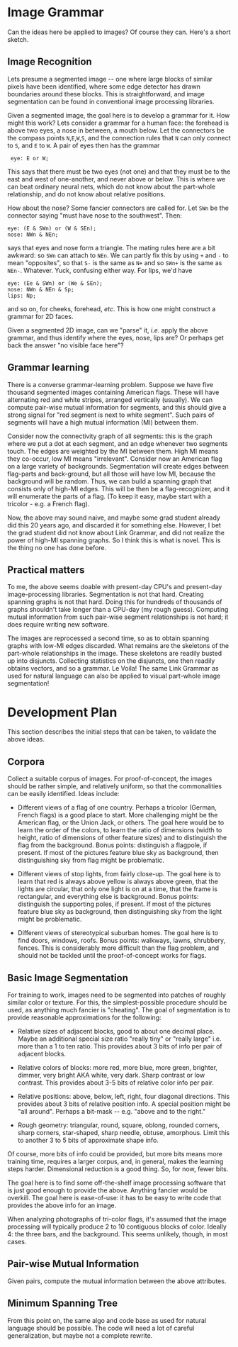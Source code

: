 
Image Grammar
=============
Can the ideas here be applied to images? Of course they can. Here's a
short sketch.

Image Recognition
-----------------
Lets presume a segmented image -- one where large blocks of similar
pixels have been identified, where some edge detector has drawn
boundaries around these blocks. This is straightforward, and image
segmentation can be found in conventional image processing libraries.

Given a segmented image, the goal here is to develop a grammar for it.
How might this work? Lets consider a grammar for a human face: the
forehead is above two eyes, a nose in between, a mouth below.  Let the
connectors be the compass points `N`,`E`,`W`,`S`, and the connection
rules that `N` can only connect to `S`, and `E` to `W`. A pair of eyes
then has the grammar
```
 eye: E or W;
```
This says that there must be two eyes (not one) and that they must be to
the east and west of one-another, and never above or below.  This is
where we can beat ordinary neural nets, which do not know about the
part-whole relationship, and do not know about relative positions.

How about the nose? Some fancier connectors are called for. Let `SWn`
be the connector saying "must have nose to the southwest".  Then:
```
eye: (E & SWn) or (W & SEn);
nose: NWn & NEn;
```
says that eyes and nose form a triangle. The mating rules here are a bit
awkward: so `SWn` can attach to `NEn`. We can partly fix this by using
`+` and `-` to mean "opposites", so that `S-` is the same as `N+` and so
`SWn+` is the same as `NEn-`. Whatever. Yuck, confusing either way.  For
lips, we'd have
```
eye: (Ee & SWn) or (We & SEn);
nose: NWn & NEn & Sp;
lips: Np;
```
and so on, for cheeks, forehead, *etc*. This is how one might construct
a grammar for 2D faces.

Given a segmented 2D image, can we "parse" it, *i.e.* apply the above
grammar, and thus identify where the eyes, nose, lips are? Or perhaps get
back the answer "no visible face here"?

Grammar learning
----------------
There is a converse grammar-learning problem. Suppose we have five
thousand segmented images containing American flags. These will have
alternating red and white stripes, arranged vertically (usually). We can
compute pair-wise mutual information for segments, and this should give
a strong signal for "red segment is next to white segment". Such pairs
of segments will have a high mutual information (MI) between them.

Consider now the connectivity graph of all segments: this is the graph
where we put a dot at each segment, and an edge whenever two segments
touch.  The edges are weighted by the MI between them. High MI means
they co-occur, low MI means "irrelevant". Consider now an American
flag on a large variety of backgrounds. Segmentation will create edges
between flag-parts and back-ground, but all those will have low MI,
because the background will be random. Thus, we can build a spanning
graph that consists only of high-MI edges. This will be then be a
flag-recognizer, and it will enumerate the parts of a flag. (To keep
it easy, maybe start with a tricolor - e.g. a French flag).

Now, the above may sound naive, and maybe some grad student already did
this 20 years ago, and discarded it for something else. However, I bet
the grad student did not know about Link Grammar, and did not realize
the power of high-MI spanning graphs. So I think this is what is novel.
This is the thing no one has done before.

Practical matters
-----------------
To me, the above seems doable with present-day CPU's and present-day
image-processing libraries. Segmentation is not that hard. Creating
spanning graphs is not that hard. Doing this for hundreds of thousands
of graphs shouldn't take longer than a CPU-day (my rough guess).
Computing mutual information from such pair-wise segment relationships
is not hard; it does require writing new software.

The images are reprocessed a second time, so as to obtain spanning
graphs with low-MI edges discarded. What remains are the skeletons of
the part-whole relationships in the image. These skeletons are readily
busted up into disjuncts.  Collecting statistics on the disjuncts, one
then readily obtains vectors, and so a grammar. Le Voila!  The same Link
Grammar as used for natural language can also be applied to visual
part-whole image segmentation!

Development Plan
================
This section describes the initial steps that can be taken, to validate
the above ideas.

Corpora
-------
Collect a suitable corpus of images. For proof-of-concept, the images
should be rather simple, and relatively uniform, so that the
commonalities can be easily identified. Ideas include:

* Different views of a flag of one country. Perhaps a tricolor (German,
  French flags) is a good place to start. More challenging might be the
  American flag, or the Union Jack, or others.  The goal here would be
  to learn the order of the colors, to learn the ratio of dimensions
  (width to height, ratio of dimensions of other feature sizes) and to
  distinguish the flag from the background.  Bonus points: distinguish a
  flagpole, if present.  If most of the pictures feature blue sky as
  background, then distinguishing sky from flag might be problematic.

* Different views of stop lights, from fairly close-up. The goal here is
  to learn that red is always above yellow is always above green, that
  the lights are circular, that only one light is on at a time, that the
  frame is rectangular, and everything else is background.  Bonus points:
  distinguish the supporting poles, if present. If most of the pictures
  feature blue sky as background, then distinguishing sky from the light
  might be problematic.

* Different views of stereotypical suburban homes. The goal here is to
  find doors, windows, roofs.  Bonus points: walkways, lawns, shrubbery,
  fences. This is considerably more difficult than the flag problem, and
  should not be tackled until the proof-of-concept works for flags.

Basic Image Segmentation
------------------------
For training to work, images need to be segmented into patches of
roughly similar color or texture. For this, the simplest-possible
procedure should be used, as anything much fancier is "cheating".
The goal of segmentation is to provide reasonable approximations for
the following:

* Relative sizes of adjacent blocks, good to about one decimal place.
  Maybe an additional special size ratio "really tiny" or "really large"
  i.e. more than a 1 to ten ratio. This provides about 3 bits of info
  per pair of adjacent blocks.

* Relative colors of blocks: more red, more blue, more green, brighter,
  dimmer, very bright AKA white, very dark. Sharp contrast or low
  contrast.  This provides about 3-5 bits of relative color info per
  pair.

* Relative positions: above, below, left, right, four diagonal
  directions. This provides about 3 bits of relative position info.
  A special position might be "all around".  Perhaps a bit-mask -- e.g.
  "above and to the right."

* Rough geometry: triangular, round, square, oblong, rounded corners,
  sharp corners, star-shaped, sharp needle, obtuse, amorphous. Limit
  this to another 3 to 5 bits of approximate shape info.

Of course, more bits of info could be provided, but more bits means more
training time, requires a larger corpus, and, in general, makes the
learning steps harder. Dimensional reduction is a good thing. So, for
now, fewer bits.

The goal here is to find some off-the-shelf image processing software
that is just good enough to provide the above.  Anything fancier would be
overkill. The goal here is ease-of-use: it has to be easy to write code
that provides the above info for an image.

When analyzing photographs of tri-color flags, it's assumed that the
image processing will typically produce 2 to 10 contiguous blocks of
color. Ideally 4: the three bars, and the background. This seems
unlikely, though, in most cases.

Pair-wise Mutual Information
----------------------------
Given pairs, compute the mutual information between the above
attributes.

Minimum Spanning Tree
---------------------
From this point on, the same algo and code base as used for natural
language should be possible. The code will need a lot of careful
generalization, but maybe not a complete rewrite.
